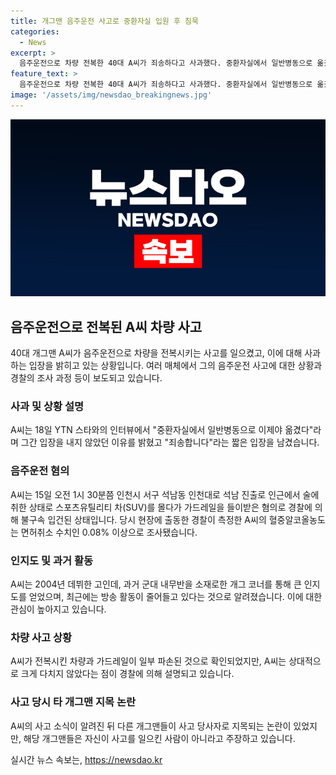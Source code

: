 ```yaml
---
title: 개그맨 음주운전 사고로 중환자실 입원 후 침묵
categories:
  - News
excerpt: >
  음주운전으로 차량 전복한 40대 A씨가 죄송하다고 사과했다. 중환자실에서 일반병동으로 옮겼다며 입장을 밝히고, 경찰에 음주운전으로 불구속 입건됐다. A씨는 1시 30분쯤 술에 취한 채 SUV를 몰다 가드레일을 들이받았고, 혈중알코올농도는 면허취소 수치를 넘는 0.08%였다. 이번 사고로 차량과 가드레일 파손됐지만 A씨는 크게 다치지 않았다고 한다. A씨의 과거 개그 활동과 사고 소식에 김형인·김대범도 관련돼 있지만 부인했다.
feature_text: >
  음주운전으로 차량 전복한 40대 A씨가 죄송하다고 사과했다. 중환자실에서 일반병동으로 옮겼다며 입장을 밝히고, 경찰에 음주운전으로 불구속 입건됐다. A씨는 1시 30분쯤 술에 취한 채 SUV를 몰다 가드레일을 들이받았고, 혈중알코올농도는 면허취소 수치를 넘는 0.08%였다. 이번 사고로 차량과 가드레일 파손됐지만 A씨는 크게 다치지 않았다고 한다. A씨의 과거 개그 활동과 사고 소식에 김형인·김대범도 관련돼 있지만 부인했다.
image: '/assets/img/newsdao_breakingnews.jpg'
---
```


<p><img src="/assets/img/newsdao_breakingnews.jpg" alt="koreaapp 속보" /></p>

<h2 data-ke-size="size26">음주운전으로 전복된 A씨 차량 사고</h2>

<p data-ke-size="size16">40대 개그맨 A씨가 음주운전으로 차량을 전복시키는 사고를 일으켰고, 이에 대해 사과하는 입장을 밝히고 있는 상황입니다. 여러 매체에서 그의 음주운전 사고에 대한 상황과 경찰의 조사 과정 등이 보도되고 있습니다.</p>

<h3>사과 및 상황 설명</h3>

<p data-ke-size="size16">A씨는 18일 YTN 스타와의 인터뷰에서 "중환자실에서 일반병동으로 이제야 옮겼다"라며 그간 입장을 내지 않았던 이유를 밝혔고 "죄송합니다"라는 짧은 입장을 남겼습니다.</p>

<h3>음주운전 혐의</h3>

<p data-ke-size="size16">A씨는 15일 오전 1시 30분쯤 인천시 서구 석남동 인천대로 석남 진출로 인근에서 술에 취한 상태로 스포츠유틸리티 차(SUV)를 몰다가 가드레일을 들이받은 혐의로 경찰에 의해 불구속 입건된 상태입니다. 당시 현장에 출동한 경찰이 측정한 A씨의 혈중알코올농도는 면허취소 수치인 0.08% 이상으로 조사됐습니다.</p>

<h3>인지도 및 과거 활동</h3>

<p data-ke-size="size16">A씨는 2004년 데뷔한 고인데, 과거 군대 내무반을 소재로한 개그 코너를 통해 큰 인지도를 얻었으며, 최근에는 방송 활동이 줄어들고 있다는 것으로 알려졌습니다. 이에 대한 관심이 높아지고 있습니다.</p>

<h3>차량 사고 상황</h3>

<p data-ke-size="size16">A씨가 전복시킨 차량과 가드레일이 일부 파손된 것으로 확인되었지만, A씨는 상대적으로 크게 다치지 않았다는 점이 경찰에 의해 설명되고 있습니다.</p>

<h3>사고 당시 타 개그맨 지목 논란</h3>

<p data-ke-size="size16">A씨의 사고 소식이 알려진 뒤 다른 개그맨들이 사고 당사자로 지목되는 논란이 있었지만, 해당 개그맨들은 자신이 사고를 일으킨 사람이 아니라고 주장하고 있습니다.</p>
실시간 뉴스 속보는, <a href="https://newsdao.kr" rel="dofollow">https://newsdao.kr</a>


